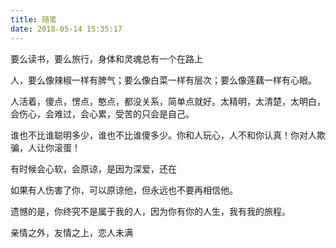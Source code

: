 ```yaml
---
title: 随笔
date: 2018-05-14 15:35:17
---
```

要么读书，要么旅行，身体和灵魂总有一个在路上

人，要么像辣椒一样有脾气；要么像白菜一样有层次；要么像莲藕一样有心眼。

人活着，傻点，愣点，憨点，都没关系，简单点就好。太精明，太清楚，太明白，会伤心，会难过，会心累，受苦的只会是自己。

谁也不比谁聪明多少，谁也不比谁傻多少。你和人玩心，人不和你认真！你对人欺骗，人让你滚蛋！

有时候会心软，会原谅，是因为深爱，还在

如果有人伤害了你，可以原谅他，但永远也不要再相信他。

遗憾的是，你终究不是属于我的人，因为你有你的人生，我有我的旅程。

亲情之外，友情之上，恋人未满

